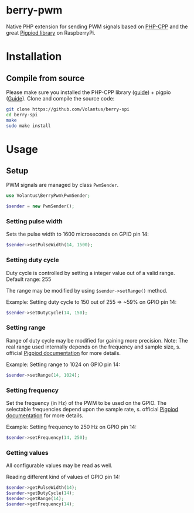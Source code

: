 # berry-pwm
Native PHP extension for sending PWM signals based on [PHP-CPP](http://www.php-cpp.com) and the great [Pigpiod library](http://abyz.me.uk/rpi/pigpio) on RaspberryPi.

# Installation
## Compile from source
Please make sure you installed the PHP-CPP library ([guide](http://www.php-cpp.com/documentation/install)) + pigpio ([Guide](http://abyz.me.uk/rpi/pigpio/download.html)).
Clone and compile the source code:
```bash
git clone https://github.com/Volantus/berry-spi
cd berry-spi
make
sudo make install
```

# Usage
## Setup
PWM signals are managed by class `PwmSender`.
````php
use Volantus\BerryPwm\PwmSender;

$sender = new PwmSender();
````

### Setting pulse width
Sets the pulse width to 1600 microseconds on GPIO pin 14:
````php
$sender->setPulseWidth(14, 1500);
````

### Setting duty cycle
Duty cycle is controlled by setting a integer value out of a valid range.
Default range: 255

The range may be modified by using  `$sender->setRange()` method.

Example: Setting duty cycle to 150 out of 255 => ~59% on GPIO pin 14:
````php
$sender->setDutyCycle(14, 150);
````

### Setting range
Range of duty cycle may be modified for gaining more precision.
Note: The real range used internally depends on the frequency and sample size, s. official [Pigpiod documentation](http://abyz.me.uk/rpi/pigpio/pdif2.html#set_PWM_range) for more details.

Example: Setting range to 1024 on GPIO pin 14:
````php
$sender->setRange(14, 1024);
````

### Setting frequency
Set the frequency (in Hz) of the PWM to be used on the GPIO.
The selectable frequencies depend upon the sample rate, s. official [Pigpiod documentation](http://abyz.me.uk/rpi/pigpio/pdif2.html#set_PWM_frequency) for more details.

Example: Setting frequency to 250 Hz on GPIO pin 14:
````php
$sender->setFrequency(14, 250);
````

### Getting values
All configurable values may be read as well.

Reading different kind of values of GPIO pin 14:
````php
$sender->getPulseWidth(14);
$sender->getDutyCycle(14);
$sender->getRange(14);
$sender->getFrequency(14);
````